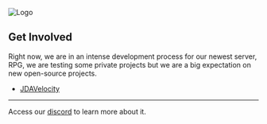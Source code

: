 ![Logo](https://i.imgur.com/NZnGx0o.png)

## Get Involved
Right now, we are in an intense development process for our newest server, RPG, we are testing some private projects but we are a big expectation on new open-source projects.
- [JDAVelocity](https://github.com/redearcadia/JDAVelocity)

-----
Access our [discord](https://discord.gg/redearcadia) to learn more about it.
